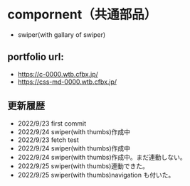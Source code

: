 # compornent（共通部品）

- swiper(with gallary of swiper)

## portfolio url:

- https://c-0000.wtb.cfbx.jp/
- https://css-md-0000.wtb.cfbx.jp/

## 更新履歴

- 2022/9/23 first commit
- 2022/9/24 swiper(with thumbs)作成中
- 2022/9/23 fetch test
- 2022/9/24 swiper(with thumbs)作成中
- 2022/9/24 swiper(with thumbs)作成中。まだ連動しない。
- 2022/9/25 swiper(with thumbs)連動できた。
- 2022/9/25 swiper(with thumbs)navigation も付いた。
